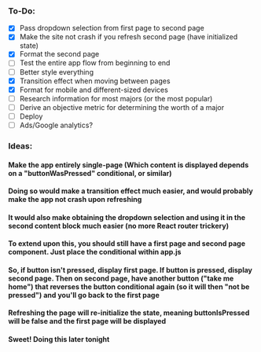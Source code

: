 ### To-Do: 
- [x] Pass dropdown selection from first page to second page
- [x] Make the site not crash if you refresh second page (have initialized state)
- [x] Format the second page
- [ ] Test the entire app flow from beginning to end
- [ ] Better style everything
- [x] Transition effect when moving between pages
- [x] Format for mobile and different-sized devices
- [ ] Research information for most majors (or the most popular)
- [ ] Derive an objective metric for determining the worth of a major
- [ ] Deploy
- [ ] Ads/Google analytics?

### Ideas: 
#### Make the app entirely single-page (Which content is displayed depends on a "buttonWasPressed" conditional, or similar)
#### Doing so would make a transition effect much easier, and would probably make the app not crash upon refreshing
#### It would also make obtaining the dropdown selection and using it in the second content block much easier (no more React router trickery)
#### To extend upon this, you should still have a first page and second page component. Just place the conditional within app.js
#### So, if button isn't pressed, display first page. If button is pressed, display second page. Then on second page, have another button ("take me home") that reverses the button conditional again (so it will then "not be pressed") and you'll go back to the first page
#### Refreshing the page will re-initialize the state, meaning buttonIsPressed will be false and the first page will be displayed
#### Sweet! Doing this later tonight

